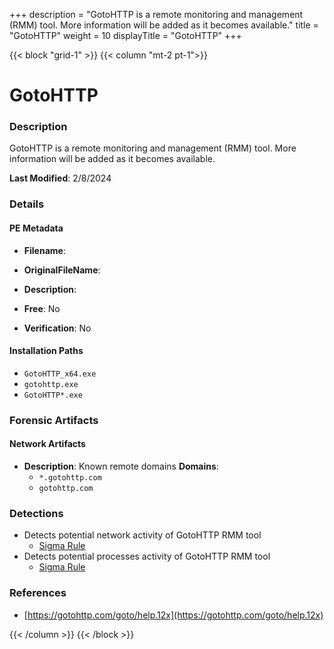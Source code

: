 +++
description = "GotoHTTP is a remote monitoring and management (RMM) tool. More information will be added as it becomes available."
title = "GotoHTTP"
weight = 10
displayTitle = "GotoHTTP"
+++


{{< block "grid-1" >}}
{{< column "mt-2 pt-1">}}

# GotoHTTP


### Description

GotoHTTP is a remote monitoring and management (RMM) tool. More information will be added as it becomes available.



**Last Modified**: 2/8/2024

### Details


#### PE Metadata
- **Filename**: 
- **OriginalFileName**: 
- **Description**: 


- **Free**: No

- **Verification**: No




#### Installation Paths
- `GotoHTTP_x64.exe`
- `gotohttp.exe`
- `GotoHTTP*.exe`

### Forensic Artifacts




#### Network Artifacts
- **Description**: Known remote domains  **Domains**:
    - `*.gotohttp.com`
    - `gotohttp.com`


### Detections
- Detects potential network activity of GotoHTTP RMM tool
  - [Sigma Rule](https://github.com/magicsword-io/LOLRMM/blob/main/detections/sigma/gotohttp_network_sigma.yml)
- Detects potential processes activity of GotoHTTP RMM tool
  - [Sigma Rule](https://github.com/magicsword-io/LOLRMM/blob/main/detections/sigma/gotohttp_processes_sigma.yml)

### References
- [https://gotohttp.com/goto/help.12x](https://gotohttp.com/goto/help.12x)



{{< /column >}}
{{< /block >}}
